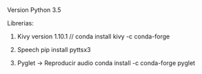 Version Python 3.5 

Librerias:

1) Kivy version 1.10.1 //
conda install kivy -c conda-forge

2) Speech
pip install pyttsx3


3) Pyglet -> Reproducir audio
conda install -c conda-forge pyglet 
